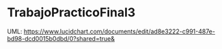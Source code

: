 # TrabajoPracticoFinal3

UML: https://www.lucidchart.com/documents/edit/ad8e3222-c991-487e-bd98-dcd0015b0dbd/0?shared=true&
